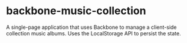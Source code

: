 # backbone-music-collection

A single-page application that uses Backbone to manage a client-side collection music albums. Uses the LocalStorage API to persist the state.
